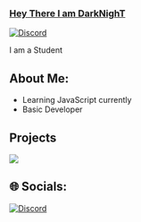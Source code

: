 ### [Hey There I am DarkNighT](https://discord.gg/KbJcNQwpaD)

<a href="https://discord.com/users/1188178871049265282">
<img src="https://discord.c99.nl/widget/theme-3/1188178871049265282.png" alt="Discord"/>
</a>

I am a Student

## About Me:

- Learning JavaScript currently
- Basic Developer

## Projects
<a href = "https://discord.gg/bakchodi">
<img src="https://capsule-render.vercel.app/api?type=waving&color=0:EEFF00,100:a82da8&animation=blink&height=150&reversal=tru&width=100&theme=gruvbox&section=header&text=Trixo&fontColor=15f8ef&fontSize=75&fontAlignY=39" />
</a>

## 🌐 Socials:
[![Discord](https://img.shields.io/badge/Discord-%237289DA.svg?logo=discord&logoColor=white)](https://discord.gg/https://discord.com/users/1188178871049265282)

